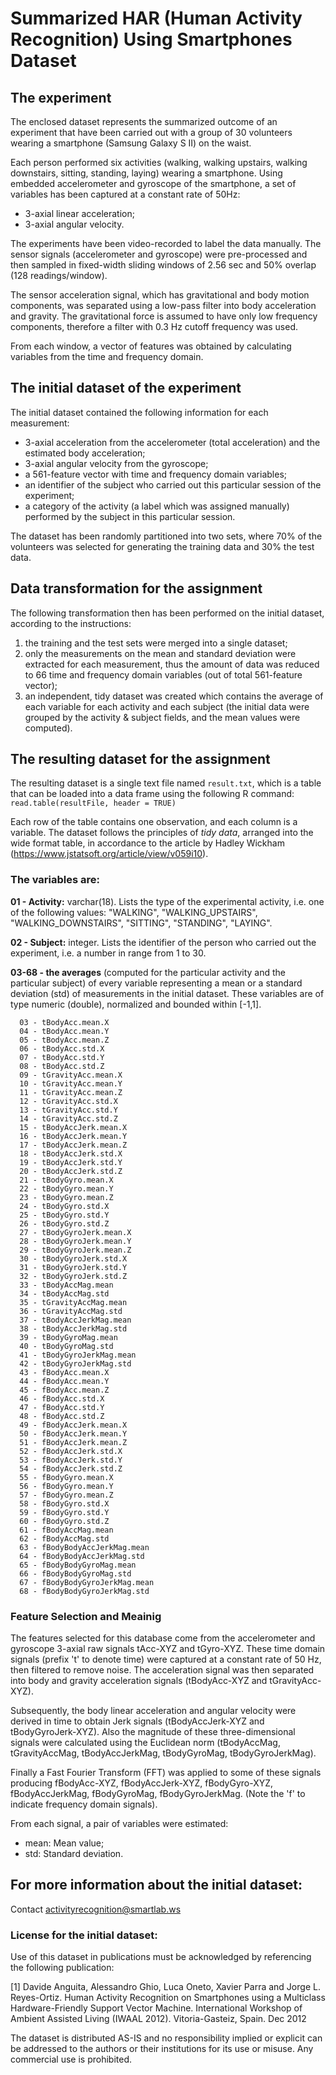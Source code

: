 # Summarized HAR (Human Activity Recognition) Using Smartphones Dataset

## The experiment
The enclosed dataset represents the summarized outcome of an experiment
that have been carried out with a group of 30 volunteers wearing 
a smartphone (Samsung Galaxy S II) on the waist.

Each person performed six activities (walking, walking upstairs, 
walking downstairs, sitting, standing, laying) wearing a smartphone. 
Using embedded accelerometer and gyroscope of the smartphone, a set of
variables has been captured at a constant rate of 50Hz:

* 3-axial linear acceleration;
* 3-axial angular velocity.

The experiments have been video-recorded to label the data manually. 
The sensor signals (accelerometer and gyroscope) were pre-processed 
and then sampled in fixed-width sliding windows of 2.56 sec and 50% overlap 
(128 readings/window). 

The sensor acceleration signal, which has gravitational and body motion 
components, was separated using a low-pass filter into body acceleration 
and gravity. The gravitational force is assumed to have only low frequency 
components, therefore a filter with 0.3 Hz cutoff frequency was used. 

From each window, a vector of features was obtained by calculating variables 
from the time and frequency domain. 

## The initial dataset of the experiment
The initial dataset contained the following information for each measurement:

* 3-axial acceleration from the accelerometer (total acceleration) 
and the estimated body acceleration;
* 3-axial angular velocity from the gyroscope;
* a 561-feature vector with time and frequency domain variables; 
* an identifier of the subject who carried out this particular session 
of the experiment; 
* a category of the activity (a label which was assigned manually) 
performed by the subject in this particular session.

The dataset has been randomly partitioned into two sets, where 70% of the 
volunteers was selected for generating the training data and 30% the test data.

## Data transformation for the assignment
The following transformation then has been performed on the initial dataset,
according to the instructions:

1. the training and the test sets were merged into a single dataset;
2. only the measurements on the mean and standard deviation were extracted 
for each measurement, thus the amount of data was reduced to 66 time and 
frequency domain variables (out of total 561-feature vector); 
3. an independent, tidy dataset was created which contains the average 
of each variable for each activity and each subject (the initial data were
grouped by the activity & subject fields, and the mean values were computed).

## The resulting dataset for the assignment
The resulting dataset is a single text file named `result.txt`, which is 
a table that can be loaded into a data frame using the following R command:<br> 
`read.table(resultFile, header = TRUE)`

Each row of the table contains one observation, and each column is a variable. 
The dataset follows the principles of *tidy data*, arranged into the wide 
format table, in accordance to the article by Hadley Wickham 
(https://www.jstatsoft.org/article/view/v059i10).

### The variables are:
**01 - Activity:** varchar(18). Lists the type of the experimental activity,
i.e. one of the following values: "WALKING", "WALKING_UPSTAIRS", 
"WALKING_DOWNSTAIRS", "SITTING", "STANDING", "LAYING".

**02 - Subject:** integer. Lists the identifier of the person who carried 
out the experiment, i.e. a number in range from 1 to 30.

**03-68 - the averages** (computed for the particular activity and the particular
subject) of every variable representing a mean or a standard deviation (std) 
of measurements in the initial dataset.
These variables are of type numeric (double), normalized and bounded within [-1,1].

      03 - tBodyAcc.mean.X
      04 - tBodyAcc.mean.Y
      05 - tBodyAcc.mean.Z
      06 - tBodyAcc.std.X
      07 - tBodyAcc.std.Y
      08 - tBodyAcc.std.Z
      09 - tGravityAcc.mean.X
      10 - tGravityAcc.mean.Y
      11 - tGravityAcc.mean.Z
      12 - tGravityAcc.std.X
      13 - tGravityAcc.std.Y
      14 - tGravityAcc.std.Z
      15 - tBodyAccJerk.mean.X
      16 - tBodyAccJerk.mean.Y
      17 - tBodyAccJerk.mean.Z
      18 - tBodyAccJerk.std.X
      19 - tBodyAccJerk.std.Y
      20 - tBodyAccJerk.std.Z
      21 - tBodyGyro.mean.X
      22 - tBodyGyro.mean.Y
      23 - tBodyGyro.mean.Z
      24 - tBodyGyro.std.X
      25 - tBodyGyro.std.Y
      26 - tBodyGyro.std.Z
      27 - tBodyGyroJerk.mean.X
      28 - tBodyGyroJerk.mean.Y
      29 - tBodyGyroJerk.mean.Z
      30 - tBodyGyroJerk.std.X
      31 - tBodyGyroJerk.std.Y
      32 - tBodyGyroJerk.std.Z
      33 - tBodyAccMag.mean
      34 - tBodyAccMag.std
      35 - tGravityAccMag.mean
      36 - tGravityAccMag.std
      37 - tBodyAccJerkMag.mean
      38 - tBodyAccJerkMag.std
      39 - tBodyGyroMag.mean
      40 - tBodyGyroMag.std
      41 - tBodyGyroJerkMag.mean
      42 - tBodyGyroJerkMag.std
      43 - fBodyAcc.mean.X
      44 - fBodyAcc.mean.Y
      45 - fBodyAcc.mean.Z
      46 - fBodyAcc.std.X
      47 - fBodyAcc.std.Y
      48 - fBodyAcc.std.Z
      49 - fBodyAccJerk.mean.X
      50 - fBodyAccJerk.mean.Y
      51 - fBodyAccJerk.mean.Z
      52 - fBodyAccJerk.std.X
      53 - fBodyAccJerk.std.Y
      54 - fBodyAccJerk.std.Z
      55 - fBodyGyro.mean.X
      56 - fBodyGyro.mean.Y
      57 - fBodyGyro.mean.Z
      58 - fBodyGyro.std.X
      59 - fBodyGyro.std.Y
      60 - fBodyGyro.std.Z
      61 - fBodyAccMag.mean
      62 - fBodyAccMag.std
      63 - fBodyBodyAccJerkMag.mean
      64 - fBodyBodyAccJerkMag.std
      65 - fBodyBodyGyroMag.mean
      66 - fBodyBodyGyroMag.std
      67 - fBodyBodyGyroJerkMag.mean
      68 - fBodyBodyGyroJerkMag.std

### Feature Selection and Meainig
The features selected for this database come from the accelerometer 
and gyroscope 3-axial raw signals tAcc-XYZ and tGyro-XYZ. 
These time domain signals (prefix 't' to denote time) were captured 
at a constant rate of 50 Hz, then filtered to remove noise. 
The acceleration signal was then separated into body and gravity acceleration 
signals (tBodyAcc-XYZ and tGravityAcc-XYZ). 

Subsequently, the body linear acceleration and angular velocity were derived 
in time to obtain Jerk signals (tBodyAccJerk-XYZ and tBodyGyroJerk-XYZ). 
Also the magnitude of these three-dimensional signals were calculated 
using the Euclidean norm (tBodyAccMag, tGravityAccMag, tBodyAccJerkMag, 
tBodyGyroMag, tBodyGyroJerkMag). 

Finally a Fast Fourier Transform (FFT) was applied to some of these signals 
producing fBodyAcc-XYZ, fBodyAccJerk-XYZ, fBodyGyro-XYZ, fBodyAccJerkMag, 
fBodyGyroMag, fBodyGyroJerkMag. (Note the 'f' to indicate frequency domain signals). 

From each signal, a pair of variables were estimated: 

- mean: Mean value;
- std: Standard deviation.


## For more information about the initial dataset: 
Contact activityrecognition@smartlab.ws

### License for the initial dataset:
Use of this dataset in publications must be acknowledged by referencing 
the following publication: 

[1] Davide Anguita, Alessandro Ghio, Luca Oneto, Xavier Parra and Jorge L. Reyes-Ortiz. 
Human Activity Recognition on Smartphones using a Multiclass Hardware-Friendly Support Vector Machine. 
International Workshop of Ambient Assisted Living (IWAAL 2012). Vitoria-Gasteiz, Spain. Dec 2012

The dataset is distributed AS-IS and no responsibility implied or explicit 
can be addressed to the authors or their institutions for its use or misuse. 
Any commercial use is prohibited.
